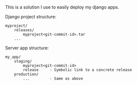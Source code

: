 This is a solution I use to easily deploy my django apps.

Django project structure:
    
    myproject/
        releases/
            myproject<git-commit-id>.tar
        ...


Server app structure:
    
    my_app/
        staging/
            myproject<git-commit-id>
            release     - Symbolic link to a concrete release
        production/
            ...         - Same as above

